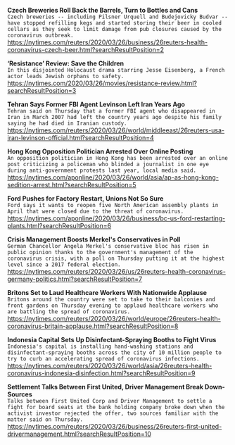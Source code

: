 **Czech Breweries Roll Back the Barrels, Turn to Bottles and Cans**\
`Czech breweries -- including Pilsner Urquell and Budejovicky Budvar -- have stopped refilling kegs and started storing their beer in cooled cellars as they seek to limit damage from pub closures caused by the coronavirus outbreak.`\
https://nytimes.com/reuters/2020/03/26/business/26reuters-health-coronavirus-czech-beer.html?searchResultPosition=2

**‘Resistance’ Review: Save the Children**\
`In this disjointed Holocaust drama starring Jesse Eisenberg, a French actor leads Jewish orphans to safety.`\
https://nytimes.com/2020/03/26/movies/resistance-review.html?searchResultPosition=3

**Tehran Says Former FBI Agent Levinson Left Iran Years Ago**\
`Tehran said on Thursday that a former FBI agent who disappeared in Iran in March 2007 had left the country years ago despite his family saying he had died in Iranian custody.`\
https://nytimes.com/reuters/2020/03/26/world/middleeast/26reuters-usa-iran-levinson-official.html?searchResultPosition=4

**Hong Kong Opposition Politician Arrested Over Online Posting**\
`An opposition politician in Hong Kong has been arrested over an online post criticizing a policeman who blinded a journalist in one eye during anti-government protests last year, local media said.`\
https://nytimes.com/aponline/2020/03/26/world/asia/ap-as-hong-kong-sedition-arrest.html?searchResultPosition=5

**Ford Pushes for Factory Restart, Unions Not So Sure**\
`Ford says it wants to reopen five North American assembly plants in April that were closed due to the threat of coronavirus.`\
https://nytimes.com/aponline/2020/03/26/business/bc-us-ford-restarting-plants.html?searchResultPosition=6

**Crisis Management Boosts Merkel's Conservatives in Poll**\
`German Chancellor Angela Merkel's conservative bloc has risen in public opinion thanks to the government's management of the coronavirus crisis, with a poll on Thursday putting it at the highest level since a 2017 federal election.`\
https://nytimes.com/reuters/2020/03/26/us/26reuters-health-coronavirus-germany-politics.html?searchResultPosition=7

**Britons Set to Laud Healthcare Workers With Nationwide Applause**\
`Britons around the country were set to take to their balconies and front gardens on Thursday evening to applaud healthcare workers who are battling the spread of coronavirus.`\
https://nytimes.com/reuters/2020/03/26/world/europe/26reuters-health-coronavirus-britain-applause.html?searchResultPosition=8

**Indonesia Capital Sets Up Disinfectant-Spraying Booths to Fight Virus**\
`Indonesia's capital is installing hand-washing stations and disinfectant-spraying booths across the city of 10 million people to try to curb an accelerating spread of coronavirus infections.`\
https://nytimes.com/reuters/2020/03/26/world/asia/26reuters-health-coronavirus-indonesia-disinfection.html?searchResultPosition=9

**Settlement Talks Between First United, Driver Management Break Down-Sources**\
`Talks between First United Corp and Driver Management to settle a fight for board seats at the bank holding company broke down when the activist investor rejected the offer, two sources familiar with the matter said on Thursday.`\
https://nytimes.com/reuters/2020/03/26/business/26reuters-first-united-drivermanagement.html?searchResultPosition=10

